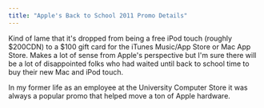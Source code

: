 ```yaml
---
title: "Apple's Back to School 2011 Promo Details"
---
```

<p>Kind of lame that it's dropped from being a free iPod touch (roughly $200CDN) to a $100 gift card for the iTunes Music/App Store or Mac App Store. Makes a lot of sense from Apple's perspective but I'm sure there will be a lot of disappointed folks who had waited until back to school time to buy their new Mac and iPod touch.</p>
<p>In my former life as an employee at the University Computer Store it was always a popular promo that helped move a ton of Apple hardware.</p>
